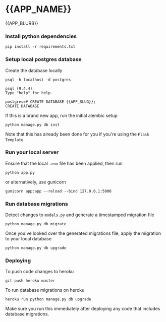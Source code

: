 # {{APP_NAME}}
{{APP_BLURB}}

### Install python dependencies

    pip install -r requirements.txt

### Setup local postgres database
Create the database locally

    psql -h localhost -d postgres

    psql (9.4.4)
    Type "help" for help.

    postgres=# CREATE DATABASE {{APP_SLUG}};
    CREATE DATABASE

If this is a brand new app, run the initial alembic setup

    python manage.py db init

Note that this has already been done for you if you're using the `Flask Template`.

### Run your local server
Ensure that the local `.env` file has been applied, then run

    python app.py

or alternatively, use gunicorn

    gunicorn app:app --reload --bind 127.0.0.1:5000

### Run database migrations
Detect changes to `models.py` and generate a timestamped migration file

    python manage.py db migrate

Once you've looked over the generated migrations file, apply the migration to your local database

    python manage.py db upgrade

### Deploying
To push code changes to heroku

    git push heroku master

To run database migrations on heroku

    heroku run python manage.py db upgrade

Make sure you run this immediately after deploying any code that includes database migrations.

